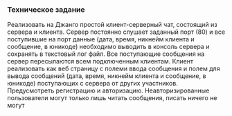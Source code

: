 ### Техническое задание

Реализовать на Джанго простой клиент-серверный чат, состоящий из сервера и клиента. Сервер постоянно слушает заданный порт (80) и все поступившие на порт данные (дата, время, никнейм клиента и сообщение, в юникоде) необходимо выводить в консоль сервера и сохранять в текстовый лог файл. Все поступающие сообщения на сервер пересылаются всем подключенным клиентам. Клиент реализовать как веб страницу с полеми ввода сообщения и полем для вывода сообщений (дата, время, никнейм клиента и сообщение, в юникоде) поступающих с сервера от других участников. Предусмотреть регистрацию и авторизацию. Неавторизированные пользователи могут только лишь читать сообщения, писать ничего не могут

